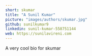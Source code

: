 ```yaml
---
short: skumar
title: "A Sunil Kumar"
picture: "images/authors/skumar.jpg"
github: sunilkumar9
linkedin: sunil-kumar-558751144
web: https://sunilavireni.com
---
```


A very cool bio for skumar
